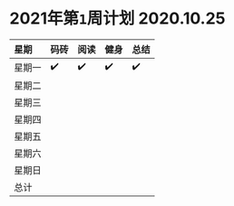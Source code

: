 # 2021年第`1`周计划 2020.10.25

 星期|码砖|阅读|健身|总结
:-----------|:------------|:--------|:---------|:---------
星期一|✔️|✔️|✔️|✔️|
星期二| | | | |
星期三| | | | |
星期四| | | | |
星期五| | | | |
星期六| | | | |
星期日| | | | |
总计| | | | |
